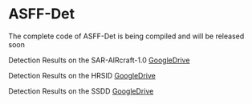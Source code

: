 # ASFF-Det
The complete code of ASFF-Det is being compiled and will be released soon


Detection Results on the SAR-AIRcraft-1.0 [GoogleDrive](https://drive.google.com/drive/my-drive?hl=zh)

Detection Results on the HRSID [GoogleDrive](https://drive.google.com/drive/my-drive?hl=zh)

Detection Results on the SSDD [GoogleDrive](https://drive.google.com/drive/my-drive?hl=zh)
